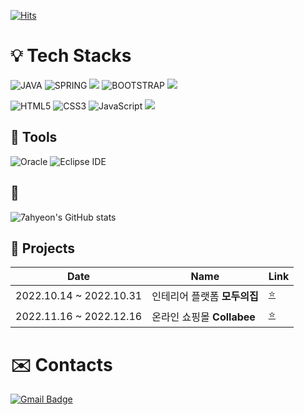 [![Hits](https://hits.seeyoufarm.com/api/count/incr/badge.svg?url=https%3A%2F%2Fgithub.com%2Fgjbae1212%2Fhit-counter&count_bg=%23CBFFA1&title_bg=%23E3FFCD&icon=&icon_color=%23FFFFFF&title=hits&edge_flat=false)](https://github.com/7ahyeon)

# :bulb: Tech Stacks
![JAVA](https://img.shields.io/badge/JAVA-007396?style=for-the-badge&logo=java&logoColor=white)
![SPRING](https://img.shields.io/badge/Spring-6DB33F.svg?&style=for-the-badge&logo=Spring&logoColor=white)
<img src="https://img.shields.io/badge/MySQL-4479A1.svg?&style=for-the-badge&logo=MySQL&logoColor=white">
![BOOTSTRAP](https://img.shields.io/badge/bootstrap-7952B3?style=for-the-badge&logo=bootstrap&logoColor=white)
<img src="https://img.shields.io/badge/apache tomcat-F8DC75?style=for-the-badge&logo=apachetomcat&logoColor=white">

![HTML5](https://img.shields.io/badge/HTML5-E34F26.svg?&style=for-the-badge&logo=HTML5&logoColor=white)
![CSS3](https://img.shields.io/badge/CSS3-1572B6.svg?&style=for-the-badge&logo=CSS3&logoColor=white)
![JavaScript](https://img.shields.io/badge/JavaScript-F7DF1E.svg?&style=for-the-badge&logo=JavaScript&logoColor=white)
<img src="https://img.shields.io/badge/jquery-0769AD?style=for-the-badge&logo=jquery&logoColor=white">


## :pencil: Tools
![Oracle](https://img.shields.io/badge/Oracle-F80000.svg?&style=for-the-badge&logo=Oracle&logoColor=white)
![Eclipse IDE](https://img.shields.io/badge/Eclipse%20IDE-2C2255.svg?&style=for-the-badge&logo=Eclipse%20IDE&logoColor=white)

## :key:
![7ahyeon's GitHub stats](https://github-readme-stats.vercel.app/api?username=7ahyeon&show_icons=true&theme=transparent)

## :rocket: Projects
|Date|Name|Link|
|------|---|---|
|2022.10.14 ~ 2022.10.31|인테리어 플랫폼 **모두의집**|[:star:](https://github.com/7ahyeon/house)|
|2022.11.16 ~ 2022.12.16|온라인 쇼핑몰 **Collabee**|[:star:](https://github.com/7ahyeon/CollaBee)|

# :envelope: Contacts
[![Gmail Badge](https://img.shields.io/badge/Gmail-d14836?style=flat-square&logo=Gmail&logoColor=white&link=mailto:7ahyeon@gmail.com)](mailto:7ahyeon@gmail.com)
